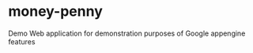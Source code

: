 money-penny
===========

Demo Web application for demonstration purposes of Google appengine features
